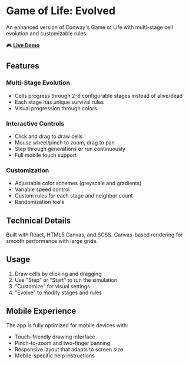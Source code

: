 # Game of Life: Evolved

An enhanced version of Conway's Game of Life with multi-stage cell evolution and customizable rules.

🎮 **[Live Demo](https://dylan-bennett.github.io/game-of-life-evolved/)**

## Features

### Multi-Stage Evolution

- Cells progress through 2-8 configurable stages instead of alive/dead
- Each stage has unique survival rules
- Visual progression through colors

### Interactive Controls

- Click and drag to draw cells
- Mouse wheel/pinch to zoom, drag to pan
- Step through generations or run continuously
- Full mobile touch support

### Customization

- Adjustable color schemes (greyscale and gradients)
- Variable speed control
- Custom rules for each stage and neighbor count
- Randomization tools

## Technical Details

Built with React, HTML5 Canvas, and SCSS. Canvas-based rendering for smooth performance with large grids.

## Usage

1. Draw cells by clicking and dragging
2. Use "Step" or "Start" to run the simulation
3. "Customize" for visual settings
4. "Evolve" to modify stages and rules

## Mobile Experience

The app is fully optimized for mobile devices with:

- Touch-friendly drawing interface
- Pinch-to-zoom and two-finger panning
- Responsive layout that adapts to screen size
- Mobile-specific help instructions
